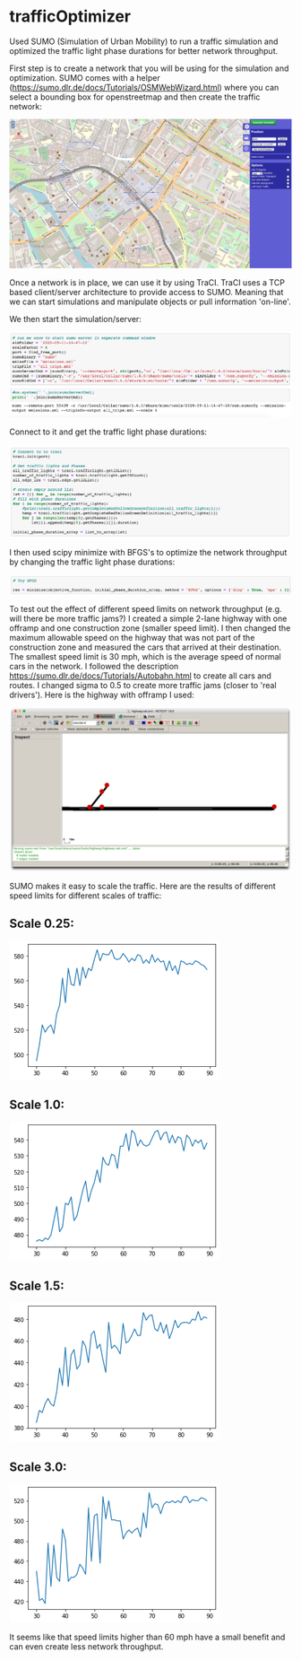# trafficOptimizer
Used SUMO (Simulation of Urban Mobility) to run a traffic simulation and optimized the traffic light phase durations for better network throughput. 

First step is to create a network that you will be using for the simulation and optimization. SUMO comes with a helper (https://sumo.dlr.de/docs/Tutorials/OSMWebWizard.html) where you can select a bounding box for openstreetmap and then create the traffic network:

![Screenshot](imgs/Wz01.png)

Once a network is in place, we can use it by using TraCI. TraCI uses a TCP based client/server architecture to provide access to SUMO. Meaning that we can start simulations and manipulate objects or pull information 'on-line'. 

We then start the simulation/server:

![Screenshot](imgs/start_server.png)

Connect to it and get the traffic light phase durations:

![Screenshot](imgs/connect_to_server.png)

I then used scipy minimize with BFGS's to optimize the network throughput by changing the traffic light phase durations:

![Screenshot](imgs/optimization.png)

To test out the effect of different speed limits on network throughput (e.g. will there be more traffic jams?) I created a simple 2-lane highway with one offramp and one construction zone (smaller speed limit). I then changed the maximum allowable speed on the highway that was not part of the construction zone and measured the cars that arrived at their destination. The smallest speed limit is 30 mph, which is the average speed of normal cars in the network. I followed the description https://sumo.dlr.de/docs/Tutorials/Autobahn.html to create all cars and routes. I changed sigma to 0.5 to create more traffic jams (closer to 'real drivers'). Here is the highway with offramp I used:  

![Screenshot](imgs/netedit_highway.png)  

SUMO makes it easy to scale the traffic. Here are the results of different speed limits for different scales of traffic:  

## Scale 0.25: ##
![Screenshot](imgs/scale_0.25.png)  

## Scale 1.0: ##
![Screenshot](imgs/scale_1.png)  

## Scale 1.5: ##
![Screenshot](imgs/scale_1.5.png)  

## Scale 3.0: ##
![Screenshot](imgs/scale_3.png)  

It seems like that speed limits higher than 60 mph have a small benefit and can even create less network throughput.
